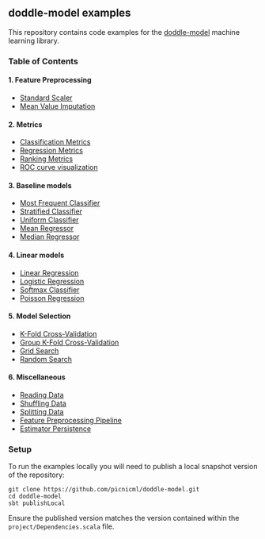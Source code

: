 ## doddle-model examples
This repository contains code examples for the [doddle-model](https://github.com/picnicml/doddle-model) machine learning library.

### Table of Contents

#### 1. Feature Preprocessing
* [Standard Scaler](src/main/scala/com/picnicml/doddlemodel/examples/preprocessing/StandardScalerExample.scala)
* [Mean Value Imputation](src/main/scala/com/picnicml/doddlemodel/examples/impute/MeanValueImputerExample.scala)

#### 2. Metrics
* [Classification Metrics](https://github.com/picnicml/doddle-model/blob/master/src/main/scala/com/picnicml/doddlemodel/metrics/ClassificationMetrics.scala)
* [Regression Metrics](https://github.com/picnicml/doddle-model/blob/master/src/main/scala/com/picnicml/doddlemodel/metrics/RegressionMetrics.scala)
* [Ranking Metrics](https://github.com/picnicml/doddle-model/blob/master/src/main/scala/com/picnicml/doddlemodel/metrics/RankingMetrics.scala)
* [ROC curve visualization](https://picnicml.github.io/doddle-model-examples/roc-curve-visualization.html)

#### 3. Baseline models
* [Most Frequent Classifier](src/main/scala/com/picnicml/doddlemodel/examples/dummy/MostFrequentClassifierExample.scala)
* [Stratified Classifier](src/main/scala/com/picnicml/doddlemodel/examples/dummy/StratifiedClassifierExample.scala)
* [Uniform Classifier](src/main/scala/com/picnicml/doddlemodel/examples/dummy/UniformClassifierExample.scala)
* [Mean Regressor](src/main/scala/com/picnicml/doddlemodel/examples/dummy/MeanRegressorExample.scala)
* [Median Regressor](src/main/scala/com/picnicml/doddlemodel/examples/dummy/MedianRegressorExample.scala)

#### 4. Linear models
* [Linear Regression](src/main/scala/com/picnicml/doddlemodel/examples/linear/LinearRegressionExample.scala)
* [Logistic Regression](src/main/scala/com/picnicml/doddlemodel/examples/linear/LogisticRegressionExample.scala)
* [Softmax Classifier](src/main/scala/com/picnicml/doddlemodel/examples/linear/SoftmaxClassifierExample.scala)
* [Poisson Regression](src/main/scala/com/picnicml/doddlemodel/examples/linear/PoissonRegressionExample.scala)

#### 5. Model Selection
* [K-Fold Cross-Validation](src/main/scala/com/picnicml/doddlemodel/examples/modelselection/KFoldExample.scala)
* [Group K-Fold Cross-Validation](src/main/scala/com/picnicml/doddlemodel/examples/modelselection/GroupKFoldExample.scala)
* [Grid Search](src/main/scala/com/picnicml/doddlemodel/examples/modelselection/GridSearchExample.scala)
* [Random Search](src/main/scala/com/picnicml/doddlemodel/examples/modelselection/RandomSearchExample.scala)

#### 6. Miscellaneous
* [Reading Data](src/main/scala/com/picnicml/doddlemodel/examples/misc/ReadingDataExample.scala)
* [Shuffling Data](src/main/scala/com/picnicml/doddlemodel/examples/misc/ShuffleDatasetExample.scala)
* [Splitting Data](src/main/scala/com/picnicml/doddlemodel/examples/misc/SplitDatasetExample.scala)
* [Feature Preprocessing Pipeline](src/main/scala/com/picnicml/doddlemodel/examples/pipeline/PipelineExample.scala)
* [Estimator Persistence](src/main/scala/com/picnicml/doddlemodel/examples/misc/EstimatorPersistenceExample.scala)

### Setup
To run the examples locally you will need to publish a local snapshot version of the repository:
```
git clone https://github.com/picnicml/doddle-model.git
cd doddle-model
sbt publishLocal
```
Ensure the published version matches the version contained within the `project/Dependencies.scala` file.
